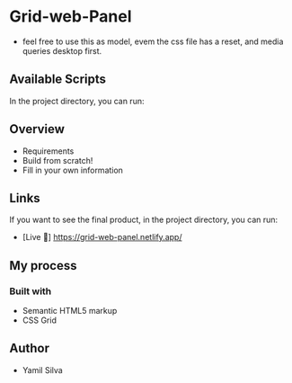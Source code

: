 # Grid-web-Panel
- feel free to use this as model, evem the css file has a reset, and media queries desktop first. 

## Available Scripts

In the project directory, you can run:

## Overview
- Requirements
- Build from scratch!
- Fill in your own information


## Links
If you want to see the final product, in the project directory, you can run:
- [Live 🔗] https://grid-web-panel.netlify.app/

## My process

### Built with
- Semantic HTML5 markup
- CSS Grid


## Author
- Yamil Silva


